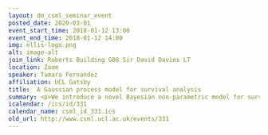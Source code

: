 ```yaml
---
layout: dm_csml_seminar_event
posted_date: 2020-03-01
event_start_time: 2018-01-12 13:00
event_end_time: 2018-01-12 14:00
img: ellis-logo.png
alt: image-alt
join_link: Roberts Building G08 Sir David Davies LT
location: Zoom
speaker: Tamara Fernandez
affiliation: UCL Gatsby
title:  A Gaussian process model for survival analysis
summary: <p>We introduce a novel Bayesian non-parametric model for survival data. The model is based on using a positive map of a Gaussian process with stationary covariance function as prior over the so-called hazard function. This model is thoughtfully studied in terms of prior behaviour and posterior consistency. Alternatives to incorporate covariates are discussed as well as an exact and tractable inference scheme.</p>
icalendar: /ics/id/331
calendar_name: csml_id_331.ics
old_url: http://www.csml.ucl.ac.uk/events/331
---
```

